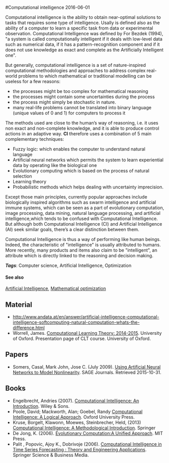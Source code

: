 
#Computational intelligence
2016-06-01

Computational intelligence is the ability to obtain near-optimal solutions to tasks that requires some type of intelligence. Usally is defined also as the ability of a computer to learn a specific task from data or experimental observation. Computational Intelligence was defined by For Bezdek (1994), "a system is called computationally intelligent if it deals with low-level data such as numerical data, if it has a pattern-recognition component and if it does not use knowledge as exact and complete as the Artificially Intelligent one".

But generally, computational intelligence is a set of nature-inspired computational methodologies and approaches to address complex real-world problems to which mathematical or traditional modelling can be useless for a few reasons:
* the processes might be too complex for mathematical reasoning
* the processes might contain some uncertainties during the process
* the process might simply be stochastic in nature.
* many real-life problems cannot be translated into binary language (unique values of 0 and 1) for computers to process it

The methods used are close to the human’s way of reasoning, i.e. it uses non exact and non-complete knowledge, and it is able to produce control actions in an adaptive way. **CI** therefore uses a combination of 5 main complementary techniques:
* Fuzzy logic: which enables the computer to understand natural language
* Artificial neural networks which permits the system to learn experiential data by operating like the biological one
* Evolutionary computing which is based on the process of natural selection
* Learning theory
* Probabilistic methods which helps dealing with uncertainty imprecision.

Except those main principles, currently popular approaches include biologically inspired algorithms such as swarm intelligence and artificial immune systems, which can be seen as a part of evolutionary computation, image processing, data mining, natural language processing, and artificial intelligence,which tends to be confused with Computational Intelligence. But although both Computational Intelligence (CI) and Artificial Intelligence (AI) seek similar goals, there’s a clear distinction between them.

Computational Intelligence is thus a way of performing like human beings. Indeed, the characteristic of "intelligence" is usually attributed to humans. More recently, many products and items also claim to be "intelligent", an attribute which is directly linked to the reasoning and decision making.

***Tags***: Computer science, Artificial Intelligence, Optimization

#### See also
[Artificial Intelligence](/artificial_intelligence), [Mathematical optimization](/mathematical_optimization)
## Material
* http://www.andata.at/en/answer/artificial-intelligence-computational-intelligence-softcomputing-natural-computation-whats-the-difference.html
* Worrell, James. [Computational Learning Theory: 2014-2015](). University of Oxford. Presentation page of CLT course. University of Oxford.

## Papers
* Somers, Casal, Mark John, Jose C. (July 2009). [Using Artificial Neural Networks to Model Nonlinearity](http://citeseerx.ist.psu.edu/viewdoc/download?doi=10.1.1.727.6836&rep=rep1&type=pdf). SAGE Journals. Retrieved 2015-10-31.

## Books
* Engelbrecht, Andries (2007). [Computational Intelligence: An Introduction](https://www.goodreads.com/book/show/1657259.Computational_Intelligence). Wiley & Sons.
* Poole, David; Mackworth, Alan; Goebel, Randy  [Computational Intelligence: A Logical Approach](https://www.goodreads.com/book/show/1972447.Computational_Intelligence). Oxford University Press.
* Kruse, Borgelt, Klawonn, Moewes, Steinbrecher, Held, (2013) [Computational Intelligence: A Methodological Introduction](https://www.goodreads.com/book/show/17272589-computational-intelligence). Springer
* De Jong, K. (2006). [Evolutionary Computation:A Unified Approach](https://www.goodreads.com/book/show/27503893-evolutionary-computation). MIT Press.
* Palit , Popovic, Ajoy K., Dobrivoje (2006). [Computational Intelligence in Time Series Forecasting : Theory and Engineering Applications](https://www.goodreads.com/book/show/720510.Computational_Intelligence_in_Time_Series_Forecasting). Springer Science & Business Media.


